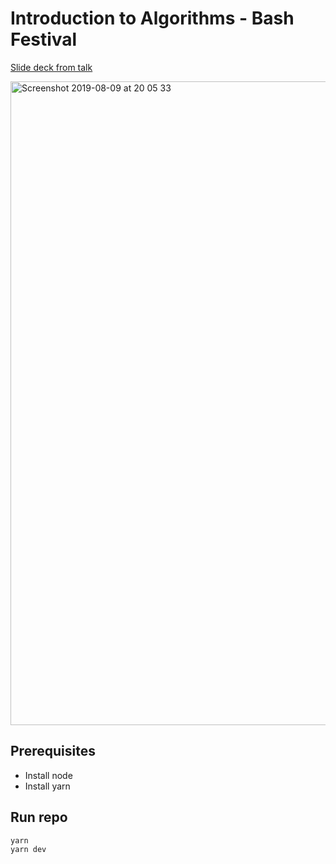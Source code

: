 # Introduction to Algorithms - Bash Festival

[Slide deck from talk](https://docs.google.com/presentation/d/e/2PACX-1vT8K4PaHru6gGIIBtapljCBj73t1f2uz9YiBwtAZ3OK_GzARr4g3dY65dpgBp9CH9aBecMKFtglwfim/pub?start=false&loop=false&delayms=3000)

<a href='https://docs.google.com/presentation/d/e/2PACX-1vT8K4PaHru6gGIIBtapljCBj73t1f2uz9YiBwtAZ3OK_GzARr4g3dY65dpgBp9CH9aBecMKFtglwfim/pub?start=false&loop=false&delayms=3000' target='_blank'><img width="1030" alt="Screenshot 2019-08-09 at 20 05 33" src="https://user-images.githubusercontent.com/1690659/62803010-37516580-bae1-11e9-845d-f4883d873bde.png"></a>


## Prerequisites

- Install node
- Install yarn

## Run repo

    yarn
    yarn dev
